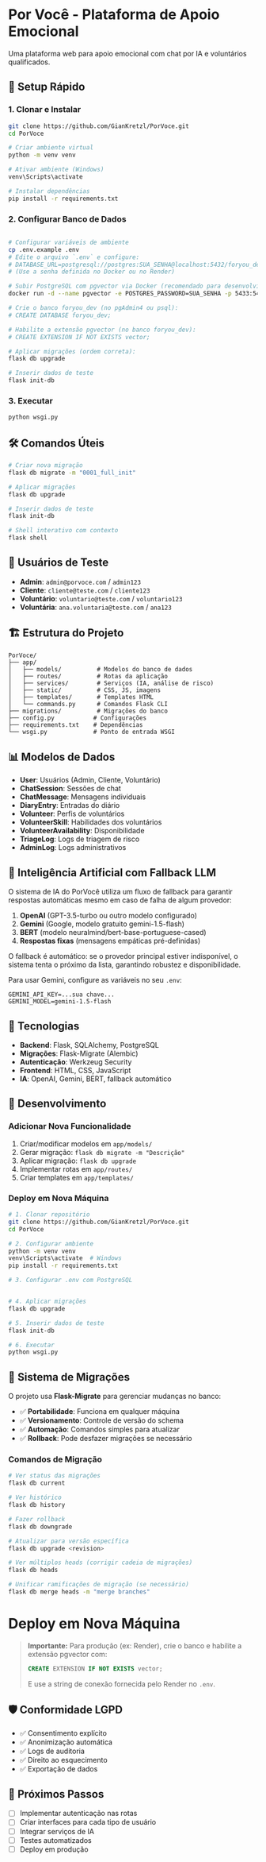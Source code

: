 # Por Você - Plataforma de Apoio Emocional

Uma plataforma web para apoio emocional com chat por IA e voluntários qualificados.

## 🚀 Setup Rápido

### 1. Clonar e Instalar

```bash
git clone https://github.com/GianKretzl/PorVoce.git
cd PorVoce

# Criar ambiente virtual
python -m venv venv

# Ativar ambiente (Windows)
venv\Scripts\activate

# Instalar dependências
pip install -r requirements.txt
```

### 2. Configurar Banco de Dados

```bash

# Configurar variáveis de ambiente
cp .env.example .env
# Edite o arquivo `.env` e configure:
# DATABASE_URL=postgresql://postgres:SUA_SENHA@localhost:5432/foryou_dev
# (Use a senha definida no Docker ou no Render)

# Subir PostgreSQL com pgvector via Docker (recomendado para desenvolvimento):
docker run -d --name pgvector -e POSTGRES_PASSWORD=SUA_SENHA -p 5433:5432 ankane/pgvector

# Crie o banco foryou_dev (no pgAdmin4 ou psql):
# CREATE DATABASE foryou_dev;

# Habilite a extensão pgvector (no banco foryou_dev):
# CREATE EXTENSION IF NOT EXISTS vector;

# Aplicar migrações (ordem correta):
flask db upgrade

# Inserir dados de teste
flask init-db
```

### 3. Executar

```bash
python wsgi.py
```

## 🛠️ Comandos Úteis

```bash
# Criar nova migração
flask db migrate -m "0001_full_init"

# Aplicar migrações
flask db upgrade

# Inserir dados de teste
flask init-db

# Shell interativo com contexto
flask shell
```

## 👥 Usuários de Teste

- **Admin**: `admin@porvoce.com` / `admin123`
- **Cliente**: `cliente@teste.com` / `cliente123`
- **Voluntário**: `voluntario@teste.com` / `voluntario123`
- **Voluntária**: `ana.voluntaria@teste.com` / `ana123`

## 🏗️ Estrutura do Projeto

```
PorVoce/
├── app/
│   ├── models/          # Modelos do banco de dados
│   ├── routes/          # Rotas da aplicação
│   ├── services/        # Serviços (IA, análise de risco)
│   ├── static/          # CSS, JS, imagens
│   ├── templates/       # Templates HTML
│   └── commands.py      # Comandos Flask CLI
├── migrations/          # Migrações do banco
├── config.py           # Configurações
├── requirements.txt    # Dependências
└── wsgi.py             # Ponto de entrada WSGI
```

## 📊 Modelos de Dados

- **User**: Usuários (Admin, Cliente, Voluntário)
- **ChatSession**: Sessões de chat
- **ChatMessage**: Mensagens individuais
- **DiaryEntry**: Entradas do diário
- **Volunteer**: Perfis de voluntários
- **VolunteerSkill**: Habilidades dos voluntários
- **VolunteerAvailability**: Disponibilidade
- **TriageLog**: Logs de triagem de risco
- **AdminLog**: Logs administrativos


## 🤖 Inteligência Artificial com Fallback LLM

O sistema de IA do PorVocê utiliza um fluxo de fallback para garantir respostas automáticas mesmo em caso de falha de algum provedor:

1. **OpenAI** (GPT-3.5-turbo ou outro modelo configurado)
2. **Gemini** (Google, modelo gratuito gemini-1.5-flash)
3. **BERT** (modelo neuralmind/bert-base-portuguese-cased)
4. **Respostas fixas** (mensagens empáticas pré-definidas)

O fallback é automático: se o provedor principal estiver indisponível, o sistema tenta o próximo da lista, garantindo robustez e disponibilidade.

Para usar Gemini, configure as variáveis no seu `.env`:

```
GEMINI_API_KEY=...sua chave...
GEMINI_MODEL=gemini-1.5-flash
```

## 🔧 Tecnologias

- **Backend**: Flask, SQLAlchemy, PostgreSQL
- **Migrações**: Flask-Migrate (Alembic)
- **Autenticação**: Werkzeug Security
- **Frontend**: HTML, CSS, JavaScript
- **IA**: OpenAI, Gemini, BERT, fallback automático

## 📝 Desenvolvimento

### Adicionar Nova Funcionalidade

1. Criar/modificar modelos em `app/models/`
2. Gerar migração: `flask db migrate -m "Descrição"`
3. Aplicar migração: `flask db upgrade`
4. Implementar rotas em `app/routes/`
5. Criar templates em `app/templates/`

### Deploy em Nova Máquina

```bash
# 1. Clonar repositório
git clone https://github.com/GianKretzl/PorVoce.git
cd PorVoce

# 2. Configurar ambiente
python -m venv venv
venv\Scripts\activate  # Windows
pip install -r requirements.txt

# 3. Configurar .env com PostgreSQL


# 4. Aplicar migrações
flask db upgrade

# 5. Inserir dados de teste
flask init-db

# 6. Executar
python wsgi.py
```

## 🎯 Sistema de Migrações

O projeto usa **Flask-Migrate** para gerenciar mudanças no banco:

- ✅ **Portabilidade**: Funciona em qualquer máquina
- ✅ **Versionamento**: Controle de versão do schema
- ✅ **Automação**: Comandos simples para atualizar
- ✅ **Rollback**: Pode desfazer migrações se necessário

### Comandos de Migração

```bash
# Ver status das migrações
flask db current

# Ver histórico
flask db history

# Fazer rollback
flask db downgrade

# Atualizar para versão específica
flask db upgrade <revision>

# Ver múltiplos heads (corrigir cadeia de migrações)
flask db heads

# Unificar ramificações de migração (se necessário)
flask db merge heads -m "merge branches"
```
# Deploy em Nova Máquina

> **Importante:** Para produção (ex: Render), crie o banco e habilite a extensão pgvector com:
> 
> ```sql
> CREATE EXTENSION IF NOT EXISTS vector;
> ```
> 
> E use a string de conexão fornecida pelo Render no `.env`.

## 🛡️ Conformidade LGPD

- ✅ Consentimento explícito
- ✅ Anonimização automática
- ✅ Logs de auditoria
- ✅ Direito ao esquecimento
- ✅ Exportação de dados

## 🎯 Próximos Passos

- [ ] Implementar autenticação nas rotas
- [ ] Criar interfaces para cada tipo de usuário
- [ ] Integrar serviços de IA
- [ ] Testes automatizados
- [ ] Deploy em produção
